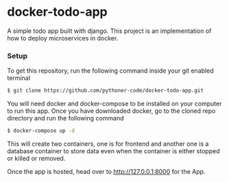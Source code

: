 # docker-todo-app
A simple todo app built with django. This project is an implementation of how to deploy microservices in docker.

### Setup
To get this repository, run the following command inside your git enabled terminal
```bash
$ git clone https://github.com/pythoner-code/docker-todo-app.git
```
You will need docker and docker-compose to be installed on your computer to run this app.
Once you have downloaded docker, go to the cloned repo directory and run the following command

```bash
$ docker-compose up -d
```

This will create two containers, one is for frontend and another one is a database container to store data even when the container is either stopped or killed or removed.

Once the app is hosted, head over to http://127.0.0.1:8000 for the App.

